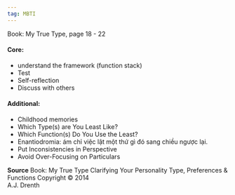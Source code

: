 ```yaml
---
tag: MBTI
---
```

Book: My True Type, page 18 - 22

#### Core:
- understand the framework (function stack)
- Test
- Self-reflection
- Discuss with others

#### Additional:
- Childhood memories
- Which Type(s) are You Least Like?
- Which Function(s) Do You Use the Least?
- Enantiodromia: ám chỉ việc lật một thứ gì đó sang chiều ngược lại. 
- Put Inconsistencies in Perspective
- Avoid Over-Focusing on Particulars

**Source**
Book: My True Type
Clarifying Your Personality Type, Preferences & Functions
Copyright © 2014  
A.J. Drenth

